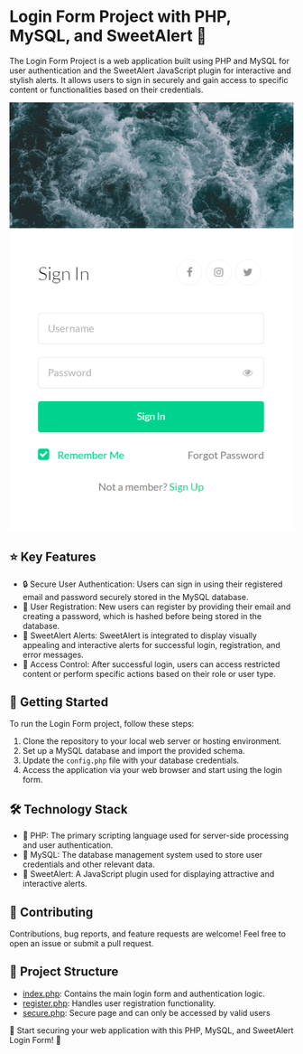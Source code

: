 # Login Form Project with PHP, MySQL, and SweetAlert 🚀

The Login Form Project is a web application built using PHP and MySQL for user authentication and the SweetAlert JavaScript plugin for interactive and stylish alerts. It allows users to sign in securely and gain access to specific content or functionalities based on their credentials.

![Demo](preview.PNG)

## ⭐️ Key Features

- 🔒 Secure User Authentication: Users can sign in using their registered email and password securely stored in the MySQL database.
- 💼 User Registration: New users can register by providing their email and creating a password, which is hashed before being stored in the database.
- 🍬 SweetAlert Alerts: SweetAlert is integrated to display visually appealing and interactive alerts for successful login, registration, and error messages.
- 🚪 Access Control: After successful login, users can access restricted content or perform specific actions based on their role or user type.

## 🚀 Getting Started

To run the Login Form project, follow these steps:

1. Clone the repository to your local web server or hosting environment.
2. Set up a MySQL database and import the provided schema.
3. Update the `config.php` file with your database credentials.
4. Access the application via your web browser and start using the login form.

## 🛠 Technology Stack

- 🐘 PHP: The primary scripting language used for server-side processing and user authentication.
- 🏢 MySQL: The database management system used to store user credentials and other relevant data.
- 🍬 SweetAlert: A JavaScript plugin used for displaying attractive and interactive alerts.

## 🤝 Contributing

Contributions, bug reports, and feature requests are welcome! Feel free to open an issue or submit a pull request.

## 📄 Project Structure

- [index.php](index.php): Contains the main login form and authentication logic.
- [register.php](register.php): Handles user registration functionality.
- [secure.php](secure.php): Secure page and can only be accessed by valid users

🔐 Start securing your web application with this PHP, MySQL, and SweetAlert Login Form! 🔐

